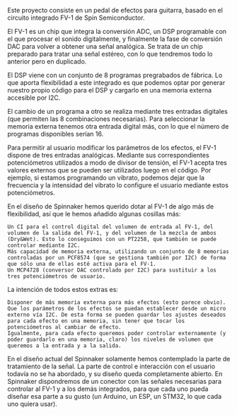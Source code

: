Este proyecto consiste en un pedal de efectos para guitarra, basado en el circuito integrado FV-1 de Spin Semiconductor.

El FV-1 es un chip que integra la conversión ADC, un DSP programable con el que procesar el sonido digitalmente, y finalmente la fase de conversión DAC para volver a obtener una señal analógica. Se trata de un chip preparado para tratar una señal estéreo, con lo que tendremos todo lo anterior pero en duplicado.

El DSP viene con un conjunto de 8 programas pregrabados de fábrica. Lo que aporta flexibilidad a este integrado es que podemos optar por generar nuestro propio código para el DSP y cargarlo en una memoria externa accesible por I2C.

El cambio de un programa a otro se realiza mediante tres entradas digitales (que permiten las 8 combinaciones necesarias). Para seleccionar la memoria externa tenemos otra entrada digital más, con lo que el número de programas disponibles serían 16.

Para permitir al usuario modificar los parámetros de los efectos, el FV-1 dispone de tres entradas analógicas. Mediante sus correspondientes potenciómetros utilizados a modo de divisor de tensión, el FV-1 acepta tres valores externos que se pueden ser utilizados luego en el código. Por ejemplo, si estamos programando un vibrato, podemos dejar que la frecuencia y la intensidad del vibrato lo configure el usuario mediante estos potenciómetros.

En el diseño de Spinnaker hemos querido dotar al FV-1 de algo más de flexibilidad, así que le hemos añadido algunas cosillas más:

    Un CI para el control digital del volumen de entrada al FV-1, del volumen de la salida del FV-1, y del volumen de la mezcla de ambos (Dry&Wet). Esto lo conseguimos con un PT2258, que también se puede controlar mediante I2C.
    Más capacidad de memoria externa, utilizando un conjunto de 8 memorias controladas por un PCF8574 (que se gestiona también por I2C) de forma que sólo una de ellas esté activa para el FV-1.
    Un MCP4728 (conversor DAC controlado por I2C) para sustituir a los tres potenciómetros de usuario.

La intención de todos estos extras es:

    Disponer de más memoria externa para más efectos (esto parece obvio).
    Que los parámetros de los efectos se puedan establecer desde un micro externo vía I2C. De esta forma se pueden guardar los ajustes deseados para cada efecto en una memoria, sin tener que tocar los potenciómetros al cambiar de efecto.
    Igualmente, para cada efecto queremos poder controlar externamente (y poder guardarlo en una memoria, claro) los niveles de volumen que queremos a la entrada y a la salida.

En el diseño actual del Spinnaker solamente hemos contemplado la parte de tratamiento de la señal. La parte de control e interacción con el usuario todavía no se ha abordado, y su diseño queda completamente abierto. En Spinnaker dispondremos de un conector con las señales necesarias para controlar al FV-1 y a los demás integrados, para que cada uno pueda diseñar esa parte a su gusto (un Arduino, un ESP, un STM32, lo que cada uno quiera usar). 
